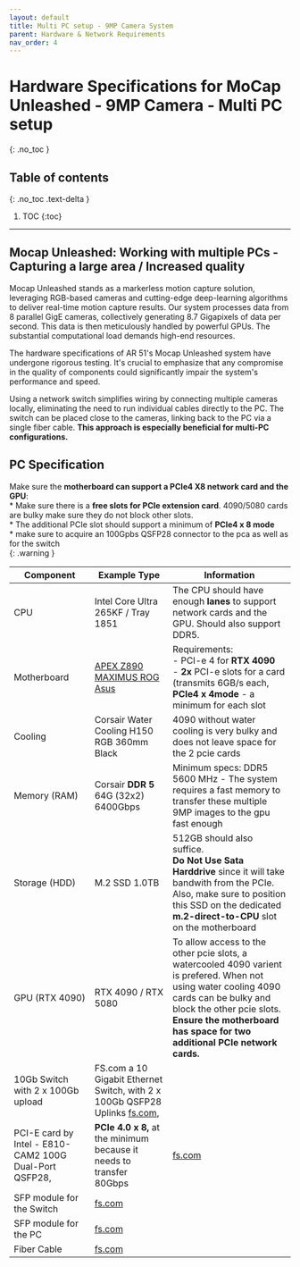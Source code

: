 ```yaml
---
layout: default
title: Multi PC setup - 9MP Camera System
parent: Hardware & Network Requirements
nav_order: 4
---
```


# Hardware Specifications for MoCap Unleashed - 9MP Camera - Multi PC setup
{: .no_toc }

## Table of contents
{: .no_toc .text-delta }

1. TOC
{:toc}

---


## Mocap Unleashed: Working with multiple PCs - Capturing a large area / Increased quality
Mocap Unleashed stands as a markerless motion capture solution, leveraging RGB-based cameras and cutting-edge deep-learning algorithms to deliver real-time motion capture results. Our system processes data from 8 parallel GigE cameras, collectively generating 8.7 Gigapixels of data per second. This data is then meticulously handled by powerful GPUs. The substantial computational load demands high-end resources.

The hardware specifications of AR 51's Mocap Unleashed system have undergone rigorous testing. It's crucial to emphasize that any compromise in the quality of components could significantly impair the system's performance and speed.

Using a network switch simplifies wiring by connecting multiple cameras locally, eliminating the need to run individual cables directly to the PC. 
The switch can be placed close to the cameras, linking back to the PC via a single fiber cable. 
**This approach is especially beneficial for multi-PC configurations.**


## PC Specification
Make sure the **motherboard can support a PCIe4 X8 network card and the GPU**: 
<br> * Make sure there is a **free slots for PCIe extension card**.  4090/5080 cards are bulky make sure they do not block other slots. 
<br> * The additional PCIe slot should support a minimum of   **PCIe4 x 8 mode** 
<br> * make sure to acquire an 100Gpbs QSFP28 connector to the pca as well as for the switch  
{: .warning }


| Component                                                     | Example Type                                                                                                                                             | Information                                                                                                                                                                                                                                            |
|---------------------------------------------------------------|----------------------------------------------------------------------------------------------------------------------------------------------------------|--------------------------------------------------------------------------------------------------------------------------------------------------------------------------------------------------------------------------------------------------------|
| CPU                                                           | Intel Core Ultra 265KF / Tray 1851                                                                                                                       | The CPU should have enough **lanes** to support network cards and the GPU. Should also support DDR5.                                                                                                                                                   |
| Motherboard                                                   | [APEX Z890 MAXIMUS ROG Asus](https://rog.asus.com/motherboards/rog-maximus/rog-maximus-z890-apex/spec/)                                                  | Requirements:  <br> - PCI-e 4 for **RTX 4090** <br> - **2x** PCI-e slots for a card (transmits 6GB/s each, **PCIe4 x 4mode** - a minimum for each slot                                                                                                 |
| Cooling                                                       | Corsair Water Cooling H150 RGB 360mm Black                                                                                                               | 4090 without water cooling is very bulky and does not leave space for the 2 pcie cards                                                                                                                                                                 |
| Memory (RAM)                                                  | Corsair **DDR 5** 64G (32x2) 6400Gbps                                                                                                                    | Minimum specs: DDR5 5600 MHz   - The system requires a fast memory to transfer these multiple 9MP images to the gpu fast enough                                                                                                                        |
| Storage (HDD)                                                 | M.2 SSD 1.0TB                                                                                                                                            | 512GB should also suffice.  <br> **Do Not Use Sata Harddrive** since it will take bandwith from the PCIe.   <br> Also, make sure to position this SSD on the dedicated **m.2-direct-to-CPU** slot on the motherboard                                   |
| GPU (RTX 4090)                                                | RTX 4090      /    RTX 5080                                                                                                                              | To allow access to the other pcie slots, a watercooled 4090 varient is prefered. When not using water cooling 4090 cards can be bulky and block the other pcie slots. <br> **Ensure the motherboard has space for two additional PCIe network cards.** |
| 10Gb Switch with 2 x 100Gb upload                             | FS.com a 10 Gigabit Ethernet Switch, with 2 x 100Gb QSFP28 Uplinks   [fs.com](https://www.fs.com/products/240831.html?attribute=105744&id=3844337), <br> 
| PCI-E card by Intel - E810-CAM2 100G Dual-Port QSFP28,        | **PCIe 4.0 x 8,** at the minimum because it needs to transfer 80Gbps                                                                                     | [fs.com](https://www.fs.com/products/141788.html?now_cid=4253)
| SFP module for the Switch                                     | [fs.com](https://www.fs.com/products/166442.html)                                                                                                        
| SFP module for the PC                                         | [fs.com](https://www.fs.com/products/35182.html)                                                                                                         
| Fiber Cable                                                   | [fs.com](https://www.fs.com/products/69009.html)                                                                                                         | 


